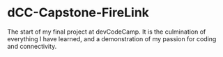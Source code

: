 # dCC-Capstone-FireLink
The start of my final project at devCodeCamp. It is the culmination of everything I have learned, and a demonstration of my passion for coding and connectivity.

